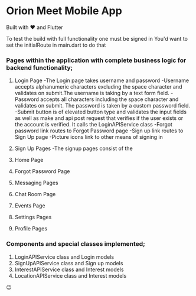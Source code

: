 # Orion Meet Mobile App
Built with ❤️ and Flutter

To test the build with full functionality one must be signed in
You'd want to set the initialRoute in main.dart to do that

### Pages within the application with complete business logic for backend functionality;
  1. Login Page
    -The Login page takes username and password
    -Username accepts alphanumeric characters excluding the space character and validates on submit.The username
        is taking by a text form field.
    -Password accepts all characters including the space character and validates on submit. The password is taken
        by a custom password field.
    -Submit button is of elevated button type and validates the input fields as well as make and api post request that
        verifies if the user exists or the account is verified. It calls the LoginAPIService class
    -Forgot password link routes to Forgot Password page
    -Sign up link routes to Sign Up page
    -Picture icons link to other means of signing in

  2. Sign Up Pages
    -The signup pages consist of the
  3. Home Page
  4. Forgot Password Page
  5. Messaging Pages
  6. Chat Room Page
  7. Events Page
  8. Settings Pages
  9. Profile Pages

  
### Components and special classes implemented;
  1. LoginAPIService class and Login models
  2. SignUpAPIService class and Sign up models
  3. InterestAPIService class and Interest models
  4. LocationAPIService class and Interest models
  
😉
